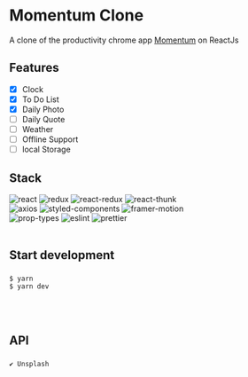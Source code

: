 # Momentum Clone

A clone of the productivity chrome app [Momentum](https://chrome.google.com/webstore/detail/momentum/laookkfknpbbblfpciffpaejjkokdgca) on ReactJs

## Features

- [x] Clock
- [x] To Do List
- [x] Daily Photo
- [ ] Daily Quote
- [ ] Weather
- [ ] Offline Support
- [ ] local Storage

## Stack

![react](https://img.shields.io/badge/react-17.0.2-brightgreen) ![redux](https://img.shields.io/badge/redux-4.0.5-yellowgreen) ![react-redux](https://img.shields.io/badge/react--redux-7.2.3-yellow) ![react-thunk](https://img.shields.io/badge/react--thunk-2.3.0-red)<br>![axios](https://img.shields.io/badge/axios-0.21.1-important) ![styled-components](https://img.shields.io/badge/styled--components-5.2.3-blueviolet) ![framer-motion](https://img.shields.io/badge/framer--motion-4.1.2-orange)<br>![prop-types](https://img.shields.io/badge/prop--types-15.7.2-success) ![eslint](https://img.shields.io/badge/eslint-7.23.0-9cf) ![prettier](https://img.shields.io/badge/prettier-2.2.1-critical)
<br>
<br>

## Start development

###

    $ yarn
    $ yarn dev

<br>
<br>

## API

###

    ✔️ Unsplash

<br>
<br>
